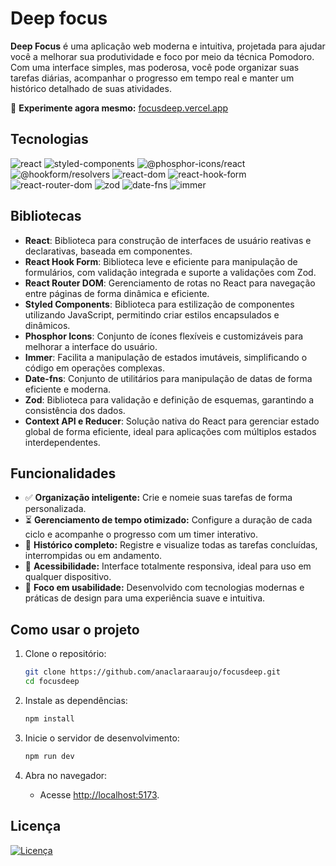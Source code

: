 # Deep focus

**Deep Focus** é uma aplicação web moderna e intuitiva, projetada para ajudar você a melhorar sua produtividade e foco por meio da técnica Pomodoro. Com uma interface simples, mas poderosa, você pode organizar suas tarefas diárias, acompanhar o progresso em tempo real e manter um histórico detalhado de suas atividades.

🔗 **Experimente agora mesmo:** [focusdeep.vercel.app](https://focusdeep.vercel.app/)


## Tecnologias

<p>
  <img alt="react" src="https://img.shields.io/static/v1?label=react&message=18.3.1&color=20232A&labelColor=61DAFB">
  <img alt="styled-components" src="https://img.shields.io/static/v1?label=styled-components&message=6.1.13&color=20232A&labelColor=DB7093"> 
  <img alt="@phosphor-icons/react" src="https://img.shields.io/static/v1?label=%40phosphor-icons/react&message=2.1.7&color=20232A&labelColor=3C9C93">
  <img alt="@hookform/resolvers" src="https://img.shields.io/static/v1?label=%40hookform/resolvers&message=3.9.1&color=20232A&labelColor=EC5990">
  <img alt="react-dom" src="https://img.shields.io/static/v1?label=react-dom&message=18.3.1&color=20232A&labelColor=61DAFB">
  <img alt="react-hook-form" src="https://img.shields.io/static/v1?label=react-hook-form&message=7.53.2&color=20232A&labelColor=EC5990">
  <img alt="react-router-dom" src="https://img.shields.io/static/v1?label=react-router-dom&message=6.28.0&color=20232A&labelColor=F7D87C">
  <img alt="zod" src="https://img.shields.io/static/v1?label=zod&message=3.23.8&color=20232A&labelColor=FF7043">
  <img alt="date-fns" src="https://img.shields.io/static/v1?label=date-fns&message=4.1.0&color=20232A&labelColor=2D8EC8">
  <img alt="immer" src="https://img.shields.io/static/v1?label=immer&message=10.1.1&color=20232A&labelColor=88C76F">
</p>


## Bibliotecas

- **React**: Biblioteca para construção de interfaces de usuário reativas e declarativas, baseada em componentes.
- **React Hook Form**: Biblioteca leve e eficiente para manipulação de formulários, com validação integrada e suporte a validações com Zod.
- **React Router DOM**: Gerenciamento de rotas no React para navegação entre páginas de forma dinâmica e eficiente.
- **Styled Components**: Biblioteca para estilização de componentes utilizando JavaScript, permitindo criar estilos encapsulados e dinâmicos.
- **Phosphor Icons**: Conjunto de ícones flexíveis e customizáveis para melhorar a interface do usuário.
- **Immer**: Facilita a manipulação de estados imutáveis, simplificando o código em operações complexas.
- **Date-fns**: Conjunto de utilitários para manipulação de datas de forma eficiente e moderna.
- **Zod**: Biblioteca para validação e definição de esquemas, garantindo a consistência dos dados.
- **Context API e Reducer**: Solução nativa do React para gerenciar estado global de forma eficiente, ideal para aplicações com múltiplos estados interdependentes.

## Funcionalidades
- ✅ **Organização inteligente:** Crie e nomeie suas tarefas de forma personalizada.
- ⏳ **Gerenciamento de tempo otimizado:** Configure a duração de cada ciclo e acompanhe o progresso com um timer interativo.
- 📜 **Histórico completo:** Registre e visualize todas as tarefas concluídas, interrompidas ou em andamento.
- 📱 **Acessibilidade:** Interface totalmente responsiva, ideal para uso em qualquer dispositivo.
- 🎯 **Foco em usabilidade:** Desenvolvido com tecnologias modernas e práticas de design para uma experiência suave e intuitiva.

## Como usar o projeto

1. Clone o repositório:
    ```bash
    git clone https://github.com/anaclaraaraujo/focusdeep.git
    cd focusdeep
    ```
    
2. Instale as dependências:
    ```bash
    npm install
    ```
    
3. Inicie o servidor de desenvolvimento:
    ```bash
    npm run dev
    ```
    
4. Abra no navegador:
    - Acesse [http://localhost:5173](http://localhost:5173/).


## Licença 
[![Licença](https://img.shields.io/github/license/anaclaraaraujo/focusdeep)](https://github.com/anaclaraaraujo/focusdeep/blob/main/LICENSE)